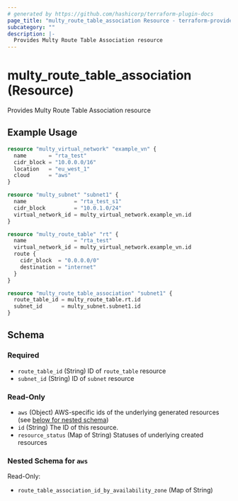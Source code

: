 ```yaml
---
# generated by https://github.com/hashicorp/terraform-plugin-docs
page_title: "multy_route_table_association Resource - terraform-provider-multy"
subcategory: ""
description: |-
  Provides Multy Route Table Association resource
---
```


# multy_route_table_association (Resource)

Provides Multy Route Table Association resource

## Example Usage

```terraform
resource "multy_virtual_network" "example_vn" {
  name       = "rta_test"
  cidr_block = "10.0.0.0/16"
  location   = "eu_west_1"
  cloud      = "aws"
}

resource "multy_subnet" "subnet1" {
  name               = "rta_test_s1"
  cidr_block         = "10.0.1.0/24"
  virtual_network_id = multy_virtual_network.example_vn.id
}

resource "multy_route_table" "rt" {
  name               = "rta_test"
  virtual_network_id = multy_virtual_network.example_vn.id
  route {
    cidr_block  = "0.0.0.0/0"
    destination = "internet"
  }
}

resource "multy_route_table_association" "subnet1" {
  route_table_id = multy_route_table.rt.id
  subnet_id      = multy_subnet.subnet1.id
}
```

<!-- schema generated by tfplugindocs -->
## Schema

### Required

- `route_table_id` (String) ID of `route_table` resource
- `subnet_id` (String) ID of `subnet` resource

### Read-Only

- `aws` (Object) AWS-specific ids of the underlying generated resources (see [below for nested schema](#nestedatt--aws))
- `id` (String) The ID of this resource.
- `resource_status` (Map of String) Statuses of underlying created resources

<a id="nestedatt--aws"></a>
### Nested Schema for `aws`

Read-Only:

- `route_table_association_id_by_availability_zone` (Map of String)


